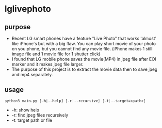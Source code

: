 # lglivephoto

## purpose
* Recent LG smart phones have a feature "Live Photo" that works 'almost' like iPhone's but with a big flaw. You can play short movie of your photo on you phone, but you cannot find any movie file. (iPhone makes 1 still image file and 1 movie file for 1 shutter click)
* I found that LG mobile phone saves the movie(MP4) in jpeg file after EOI marker and it makes jpeg file larger.
* The purpose of this project is to extract the movie data then to save jpeg and mp4 separately.

## usage
`python3 main.py [-h|--help] [-r|--recursive] [-t|--target=<path>]`
* -h: show help
* -r: find jpeg files recursively
* -t: target path or file

